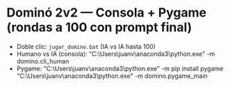 
# Dominó 2v2 — Consola + Pygame (rondas a 100 con prompt final)

- Doble clic: `jugar_domino.bat` (IA vs IA hasta 100)
- Humano vs IA (consola):
  "C:\Users\juanv\anaconda3\python.exe" -m domino.cli_human
- Pygame:
  "C:\Users\juanv\anaconda3\python.exe" -m pip install pygame
  "C:\Users\juanv\anaconda3\python.exe" -m domino.pygame_main
